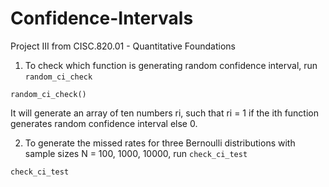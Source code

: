 # Confidence-Intervals
Project III from CISC.820.01 - Quantitative Foundations

1. To check which function is generating random confidence interval, run `random_ci_check`
```shell
random_ci_check()
```
It will generate an array of ten numbers ri, such that ri = 1 if the ith function generates random confidence interval else 0.

2. To generate the missed rates for three Bernoulli distributions with sample sizes N = 100, 1000, 10000, run `check_ci_test`
```shell
check_ci_test
```